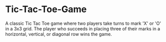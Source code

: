 # Tic-Tac-Toe-Game
A classic Tic Tac Toe game where two players take turns to mark 'X' or 'O' in a 3x3 grid. The player who succeeds in placing three of their marks in a horizontal, vertical, or diagonal row wins the game.
